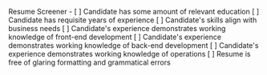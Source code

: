 Resume Screener -
    [ ] Candidate has some amount of relevant education
    [ ] Candidate has requisite years of experience
    [ ] Candidate's skills align with business needs
    [ ] Candidate's experience demonstrates working knowledge of front-end development
    [ ] Candidate's experience demonstrates working knowledge of back-end development
    [ ] Candidate's experience demonstrates working knowledge of operations
    [ ] Resume is free of glaring formatting and grammatical errors
